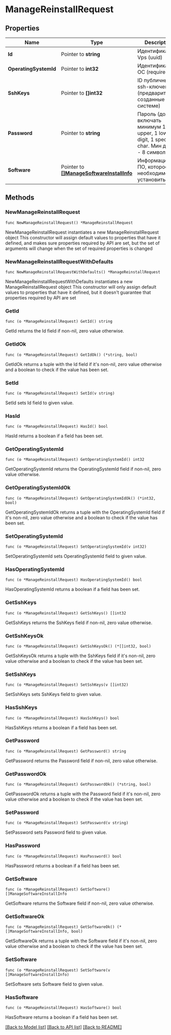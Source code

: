 # ManageReinstallRequest

## Properties

Name | Type | Description | Notes
------------ | ------------- | ------------- | -------------
**Id** | Pointer to **string** | Идентификатор Vps (uuid) | [optional] 
**OperatingSystemId** | Pointer to **int32** | Идентификатор ОС (required) | [optional] 
**SshKeys** | Pointer to **[]int32** | ID публичных ssh-ключей (предварительно созданные в системе) | [optional] 
**Password** | Pointer to **string** | Пароль (должен включать минимум 1 upper, 1 lower, 1 digit, 1 special char. Мин длина - 8 символов) | [optional] 
**Software** | Pointer to [**[]ManageSoftwareInstallInfo**](ManageSoftwareInstallInfo.md) | Информация о ПО, которое необходимо установить | [optional] 

## Methods

### NewManageReinstallRequest

`func NewManageReinstallRequest() *ManageReinstallRequest`

NewManageReinstallRequest instantiates a new ManageReinstallRequest object
This constructor will assign default values to properties that have it defined,
and makes sure properties required by API are set, but the set of arguments
will change when the set of required properties is changed

### NewManageReinstallRequestWithDefaults

`func NewManageReinstallRequestWithDefaults() *ManageReinstallRequest`

NewManageReinstallRequestWithDefaults instantiates a new ManageReinstallRequest object
This constructor will only assign default values to properties that have it defined,
but it doesn't guarantee that properties required by API are set

### GetId

`func (o *ManageReinstallRequest) GetId() string`

GetId returns the Id field if non-nil, zero value otherwise.

### GetIdOk

`func (o *ManageReinstallRequest) GetIdOk() (*string, bool)`

GetIdOk returns a tuple with the Id field if it's non-nil, zero value otherwise
and a boolean to check if the value has been set.

### SetId

`func (o *ManageReinstallRequest) SetId(v string)`

SetId sets Id field to given value.

### HasId

`func (o *ManageReinstallRequest) HasId() bool`

HasId returns a boolean if a field has been set.

### GetOperatingSystemId

`func (o *ManageReinstallRequest) GetOperatingSystemId() int32`

GetOperatingSystemId returns the OperatingSystemId field if non-nil, zero value otherwise.

### GetOperatingSystemIdOk

`func (o *ManageReinstallRequest) GetOperatingSystemIdOk() (*int32, bool)`

GetOperatingSystemIdOk returns a tuple with the OperatingSystemId field if it's non-nil, zero value otherwise
and a boolean to check if the value has been set.

### SetOperatingSystemId

`func (o *ManageReinstallRequest) SetOperatingSystemId(v int32)`

SetOperatingSystemId sets OperatingSystemId field to given value.

### HasOperatingSystemId

`func (o *ManageReinstallRequest) HasOperatingSystemId() bool`

HasOperatingSystemId returns a boolean if a field has been set.

### GetSshKeys

`func (o *ManageReinstallRequest) GetSshKeys() []int32`

GetSshKeys returns the SshKeys field if non-nil, zero value otherwise.

### GetSshKeysOk

`func (o *ManageReinstallRequest) GetSshKeysOk() (*[]int32, bool)`

GetSshKeysOk returns a tuple with the SshKeys field if it's non-nil, zero value otherwise
and a boolean to check if the value has been set.

### SetSshKeys

`func (o *ManageReinstallRequest) SetSshKeys(v []int32)`

SetSshKeys sets SshKeys field to given value.

### HasSshKeys

`func (o *ManageReinstallRequest) HasSshKeys() bool`

HasSshKeys returns a boolean if a field has been set.

### GetPassword

`func (o *ManageReinstallRequest) GetPassword() string`

GetPassword returns the Password field if non-nil, zero value otherwise.

### GetPasswordOk

`func (o *ManageReinstallRequest) GetPasswordOk() (*string, bool)`

GetPasswordOk returns a tuple with the Password field if it's non-nil, zero value otherwise
and a boolean to check if the value has been set.

### SetPassword

`func (o *ManageReinstallRequest) SetPassword(v string)`

SetPassword sets Password field to given value.

### HasPassword

`func (o *ManageReinstallRequest) HasPassword() bool`

HasPassword returns a boolean if a field has been set.

### GetSoftware

`func (o *ManageReinstallRequest) GetSoftware() []ManageSoftwareInstallInfo`

GetSoftware returns the Software field if non-nil, zero value otherwise.

### GetSoftwareOk

`func (o *ManageReinstallRequest) GetSoftwareOk() (*[]ManageSoftwareInstallInfo, bool)`

GetSoftwareOk returns a tuple with the Software field if it's non-nil, zero value otherwise
and a boolean to check if the value has been set.

### SetSoftware

`func (o *ManageReinstallRequest) SetSoftware(v []ManageSoftwareInstallInfo)`

SetSoftware sets Software field to given value.

### HasSoftware

`func (o *ManageReinstallRequest) HasSoftware() bool`

HasSoftware returns a boolean if a field has been set.


[[Back to Model list]](../README.md#documentation-for-models) [[Back to API list]](../README.md#documentation-for-api-endpoints) [[Back to README]](../README.md)


